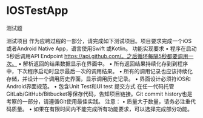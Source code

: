 # IOSTestApp
测试题


测试项目
作为应聘过程的一部分，请完成如下测试项目。项目要求完成一个iOS 或者Android Native App，语言使用Swift 或Kotlin。
功能实现要求
    •    程序在启动5秒后调用API Endpoint https://api.github.com/。之后循环每隔5秒都要调用一次。
    •    解析返回的结果数据显示在界面中。
    •    所有返回结果持续化存到到程序中，下次程序启动时显示最后一次的调用结果。
    •    所有的调用记录也应该持续化存储，并设计一个调用历史界面，显示调用历史记录。
    •    界面设计必须符iOS和Android界面规范。
    •    包含Unit Test和UI test
提交方式
在任一代码托管GitLab/GitHub/Bitbucket等保存代码，告知项目链接。Git commit history也是考察的一部分，请遵循Git使用最佳实践。
注意：
    •    质量大于数量，请务必注重代码质量。
    •    如果在有限时间内不能完成所有功能要求，可以选择完成部分功能。
